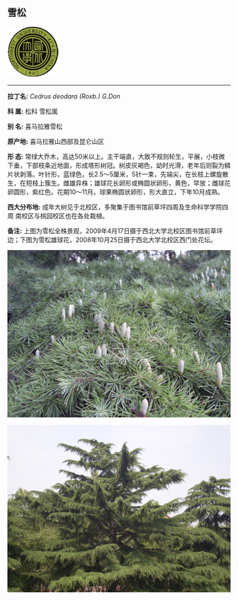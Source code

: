 ## 雪松

![西北大学校园网络植物志](../JPG/nwu.gif)

---

**拉丁名:**  _Cedrus deodara (Roxb.) G.Don_

**科 属:** 松科 雪松属

**别 名:** 喜马拉雅雪松

**原产地:** 喜马拉雅山西部及昆仑山区

**形  态:** 常绿大乔木，高达50米以上。主干端直，大致不规则轮生，平展，小枝微下垂，下部枝条近地面，形成塔形树冠。树皮灰褐色，幼时光滑，老年后则裂为鳞片状剥落。叶针形，蓝绿色，长2.5～5厘米，5针一束，先端尖，在长枝上螺旋散生，在短枝上簇生。雌雄异株；雄球花长卵形或椭圆状卵形，黄色，早放；雌球花卵圆形，紫红色。花期10～11月。球果椭圆状卵形，形大直立，下年10月成熟。　　　

**西大分布地:** 成年大树见于北校区，多聚集于图书馆前草坪四周及生命科学学院四周 南校区与桃园校区也在各处栽植。 

**备注:** 上图为雪松全株景观，2009年4月17日摄于西北大学北校区图书馆前草坪边；下图为雪松雄球花，2008年10月25日摄于西北大学北校区西门处花坛。

![雪松](../JPG/雪松1.JPG) 

![雪松](../JPG/雪松2.JPG) 

